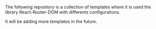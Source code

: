 The following repository is a collection of templates where it is used the library React-Router-DOM with differents configurations.

It will be adding more templates in the future.